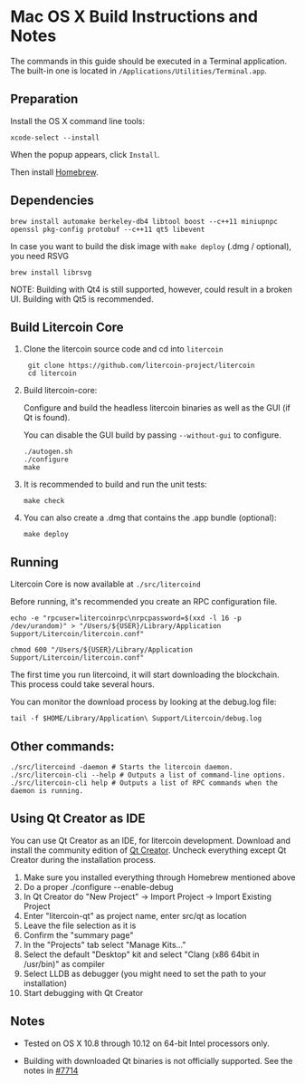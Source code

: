 Mac OS X Build Instructions and Notes
====================================
The commands in this guide should be executed in a Terminal application.
The built-in one is located in `/Applications/Utilities/Terminal.app`.

Preparation
-----------
Install the OS X command line tools:

`xcode-select --install`

When the popup appears, click `Install`.

Then install [Homebrew](http://brew.sh).

Dependencies
----------------------

    brew install automake berkeley-db4 libtool boost --c++11 miniupnpc openssl pkg-config protobuf --c++11 qt5 libevent

In case you want to build the disk image with `make deploy` (.dmg / optional), you need RSVG

    brew install librsvg

NOTE: Building with Qt4 is still supported, however, could result in a broken UI. Building with Qt5 is recommended.

Build Litercoin Core
------------------------

1. Clone the litercoin source code and cd into `litercoin`

        git clone https://github.com/litercoin-project/litercoin
        cd litercoin

2.  Build litercoin-core:

    Configure and build the headless litercoin binaries as well as the GUI (if Qt is found).

    You can disable the GUI build by passing `--without-gui` to configure.

        ./autogen.sh
        ./configure
        make

3.  It is recommended to build and run the unit tests:

        make check

4.  You can also create a .dmg that contains the .app bundle (optional):

        make deploy

Running
-------

Litercoin Core is now available at `./src/litercoind`

Before running, it's recommended you create an RPC configuration file.

    echo -e "rpcuser=litercoinrpc\nrpcpassword=$(xxd -l 16 -p /dev/urandom)" > "/Users/${USER}/Library/Application Support/Litercoin/litercoin.conf"

    chmod 600 "/Users/${USER}/Library/Application Support/Litercoin/litercoin.conf"

The first time you run litercoind, it will start downloading the blockchain. This process could take several hours.

You can monitor the download process by looking at the debug.log file:

    tail -f $HOME/Library/Application\ Support/Litercoin/debug.log

Other commands:
-------

    ./src/litercoind -daemon # Starts the litercoin daemon.
    ./src/litercoin-cli --help # Outputs a list of command-line options.
    ./src/litercoin-cli help # Outputs a list of RPC commands when the daemon is running.

Using Qt Creator as IDE
------------------------
You can use Qt Creator as an IDE, for litercoin development.
Download and install the community edition of [Qt Creator](https://www.qt.io/download/).
Uncheck everything except Qt Creator during the installation process.

1. Make sure you installed everything through Homebrew mentioned above
2. Do a proper ./configure --enable-debug
3. In Qt Creator do "New Project" -> Import Project -> Import Existing Project
4. Enter "litercoin-qt" as project name, enter src/qt as location
5. Leave the file selection as it is
6. Confirm the "summary page"
7. In the "Projects" tab select "Manage Kits..."
8. Select the default "Desktop" kit and select "Clang (x86 64bit in /usr/bin)" as compiler
9. Select LLDB as debugger (you might need to set the path to your installation)
10. Start debugging with Qt Creator

Notes
-----

* Tested on OS X 10.8 through 10.12 on 64-bit Intel processors only.

* Building with downloaded Qt binaries is not officially supported. See the notes in [#7714](https://github.com/bitcoin/bitcoin/issues/7714)

